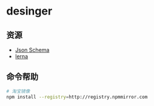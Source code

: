 # desinger

## 资源

- [Json Schema](https://json-schema.org/)
- [lerna](https://lerna.js.org/)

## 命令帮助

```sh
# 淘宝镜像
npm install --registry=http://registry.npmmirror.com
```
